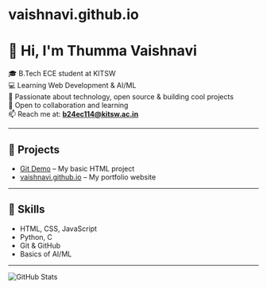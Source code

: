 # vaishnavi.github.io
# 👋 Hi, I'm Thumma Vaishnavi

🎓 B.Tech ECE student at KITSW  
💻 Learning Web Development & AI/ML  
🌱 Passionate about technology, open source & building cool projects  
🤝 Open to collaboration and learning  
📫 Reach me at: **b24ec114@kitsw.ac.in**

---

## 🌟 Projects
- [Git Demo](https://github.com/b24ec114/gitdemo) – My basic HTML project
- [vaishnavi.github.io](https://github.com/b24ec114/vaishnavi.github.io) – My portfolio website

---

## 🚀 Skills
- HTML, CSS, JavaScript
- Python, C
- Git & GitHub
- Basics of AI/ML

---

![GitHub Stats](https://github-readme-stats.vercel.app/api?username=b24ec114&show_icons=true)
